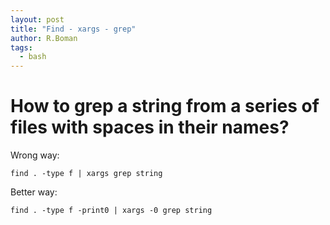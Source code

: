 ```yaml
---
layout: post
title: "Find - xargs - grep"
author: R.Boman
tags:
  - bash
---
```


# How to grep a string from a series of files with spaces in their names?

Wrong way:
```
find . -type f | xargs grep string
```
Better way:
```
find . -type f -print0 | xargs -0 grep string
```

